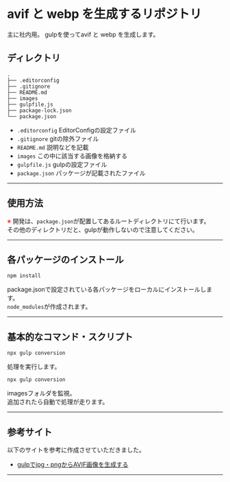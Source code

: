 # avif と webp を生成するリポジトリ
主に社内用。
gulpを使ってavif と webp を生成します。
## ディレクトリ
```
.
├── .editorconfig
├── .gitignore
├── README.md
├── images
├── gulpfile.js
├── package-lock.json
└── package.json
```
- `.editorconfig` EditorConfigの設定ファイル
- `.gitignore`    gitの除外ファイル
- `README.md`     説明などを記載
- `images`        この中に該当する画像を格納する
- `gulpfile.js`   gulpの設定ファイル
- `package.json`  パッケージが記載されたファイル

-- -- -- -- -- -- -- -- -- -- -- -- -- -- -- -- -- -- --

## 使用方法
<span style="color:red;">※</span> 開発は、`package.json`が配置してあるルートディレクトリにて行います。  
その他のディレクトリだと、gulpが動作しないので注意してください。
<br>

-- -- -- -- -- -- -- -- -- -- -- -- -- -- -- -- -- -- --

## 各パッケージのインストール
```
npm install
```
package.jsonで設定されている各パッケージをローカルにインストールします。<br>
`node_modules`が作成されます。

-- -- -- -- -- -- -- -- -- -- -- -- -- -- -- -- -- -- --

## 基本的なコマンド・スクリプト
```
npx gulp conversion
```
処理を実行します。

```
npx gulp conversion
```
imagesフォルダを監視。<br>
追加されたら自動で処理が走ります。

-- -- -- -- -- -- -- -- -- -- -- -- -- -- -- -- -- -- --

## 参考サイト
以下のサイトを参考に作成させていただきました。
- [gulpでjpg・pngからAVIF画像を生成する](https://notes.sharesl.net/articles/2679/)

- -- -- -- -- -- -- -- -- -- -- -- -- -- -- -- -- -- -- --
